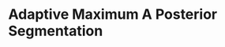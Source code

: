 Adaptive Maximum A Posterior Segmentation
==========================================================================
